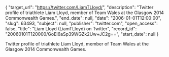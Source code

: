 {
  "target_url": "https://twitter.com/LiamTLloyd/", 
  "description": "Twitter profile of triathlete Liam Lloyd, member of Team Wales at the Glasgow 2014 Commonwealth Games.", 
  "end_date": null, 
  "date": "2006-01-01T12:00:00", 
  "slug": 63493, 
  "subject": null, 
  "publisher": "twitter.com", 
  "open_access": false, 
  "title": "Liam Lloyd (LiamTLloyd) on Twitter", 
  "record_id": "20060101T120000/GoEI6aSp39WGZk2Uw+JC2g==", 
  "start_date": null
}

Twitter profile of triathlete Liam Lloyd, member of Team Wales at the Glasgow 2014 Commonwealth Games.